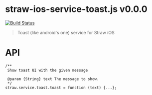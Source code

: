 # straw-ios-service-toast.js v0.0.0

[![Build Status](https://travis-ci.org/strawjs/straw-ios-service-toast.js.svg?branch=master)](https://travis-ci.org/strawjs/straw-ios-service-toast.js)

> Toast (like android's one) service for Straw iOS

# API

```
/**
 Show toast UI with the given message

 @param {String} text The message to show.
 */
straw.service.toast.toast = function (text) {...};
```
